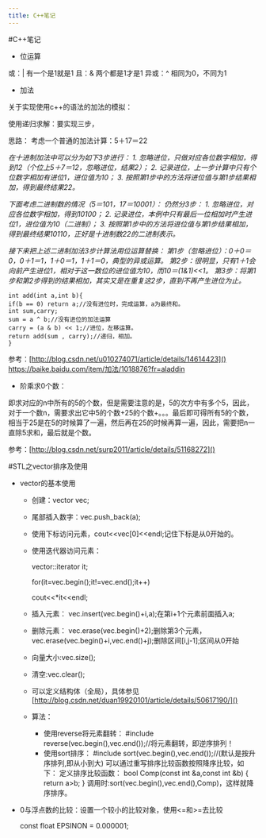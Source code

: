 ```yaml
---
title: C++笔记
---
```



#C++笔记
+ 位运算

或：| 有一个是1就是1
且：& 两个都是1才是1
异或：^ 相同为0，不同为1

+ 加法

关于实现使用c++的语法的加法的模拟：

使用递归求解：要实现三步，

思路：
考虑一个普通的加法计算：5＋17＝22

_在十进制加法中可以分为如下3步进行：
    1. 忽略进位，只做对应各位数字相加，得到12（个位上5＋7＝12，忽略进位，结果2）；
    2. 记录进位，上一步计算中只有个位数字相加有进位1，进位值为10；
    3. 按照第1步中的方法将进位值与第1步结果相加，得到最终结果22。_

_下面考虑二进制数的情况（5＝101，17＝10001）：
仍然分3步：
    1. 忽略进位，对应各位数字相加，得到10100；
    2. 记录进位，本例中只有最后一位相加时产生进位1，进位值为10（二进制）；
    3. 按照第1步中的方法将进位值与第1步结果相加，得到最终结果10110，正好是十进制数22的二进制表示。_

_接下来把上述二进制加法3步计算法用位运算替换：
    第1步（忽略进位）：0＋0＝0，0＋1＝1，1＋0＝1，1＋1＝0，典型的异或运算。
    第2步：很明显，只有1＋1会向前产生进位1，相对于这一数位的进位值为10，而10＝(1&1)<<1。
    第3步：将第1步和第2步得到的结果相加，其实又是在重复这2步，直到不再产生进位为止。_
    
    int add(int a,int b){  
    if(b == 0) return a;//没有进位时，完成运算，a为最终和。  
    int sum,carry;  
    sum = a ^ b;//没有进位的加法运算  
    carry = (a & b) << 1;//进位，左移运算。  
    return add(sum , carry);//递归，相加。  
	}  
	
参考：[http://blog.csdn.net/u010274071/article/details/14614423]()
[https://baike.baidu.com/item/加法/1018876?fr=aladdin
]()

+ 阶乘求0个数：

即求对应的n中所有的5的个数，但是需要注意的是，5的次方中有多个5，因此，对于一个数n，需要求出它中5的个数+25的个数+。。。最后即可得所有5的个数，相当于25是在5的时候算了一遍，然后再在25的时候再算一遍，因此，需要把n一直除5求和，最后就是个数。

参考：[http://blog.csdn.net/surp2011/article/details/51168272]()




#STL之vector排序及使用
+ vector的基本使用

	+ 创建：vector<int> vec;
		
	+ 尾部插入数字：vec.push_back(a);
	+ 使用下标访问元素，cout<<vec[0]<<endl;记住下标是从0开始的。
	+ 使用迭代器访问元素：

		vector<int>::iterator it;

		for(it=vec.begin();it!=vec.end();it++)

    	cout<<*it<<endl;
    	
	+ 插入元素：    vec.insert(vec.begin()+i,a);在第i+1个元素前面插入a;
	+ 删除元素：    vec.erase(vec.begin()+2);删除第3个元素，vec.erase(vec.begin()+i,vec.end()+j);删除区间[i,j-1];区间从0开始
	+ 向量大小:vec.size();
	+ 清空:vec.clear();
	+ 可以定义结构体（全局），具体参见[http://blog.csdn.net/duan19920101/article/details/50617190/]()
	+ 算法：
		+ 使用reverse将元素翻转：
		 			#include<algorithm>
		 			reverse(vec.begin(),vec.end());//将元素翻转，即逆序排列！
		+ 使用sort排序：
				#include<algorithm>
				sort(vec.begin(),vec.end());//(默认是按升序排列,即从小到大)
				可以通过重写排序比较函数按照降序比较，如下：
				定义排序比较函数：
				bool Comp(const int &a,const int &b)
				{
				    return a>b;
				}
				调用时:sort(vec.begin(),vec.end(),Comp)，这样就降序排序。 
				
	
+ 0与浮点数的比较：设置一个较小的比较对象，使用<=和>=去比较
	
	const float EPSINON = 0.000001;
	
	





























